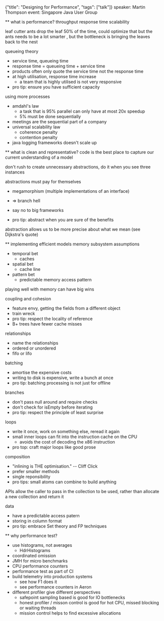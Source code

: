 {"title": "Designing for Performance", "tags": ["talk"]}
speaker: Martin Thompson
event: Singapore Java User Group

** what is performance?
throughput
response time
scalability

leaf cutter ants drop the leaf 50% of the time, could optimize that but the
ants needs to be a lot smarter , but the bottleneck is bringing the leaves back
to the nest

queueing theory
* service time, queueing time
* response time = queueing time + service time
* products often only quote the service time not the response time
* at high utilisation, response time increase
  * a team that is highly utilised is not very responsive
* pro tip: ensure you have sufficient capacity

using more processes
* amdahl's law
  * a task that is 95% parallel can only have at most 20x speedup
  * 5% must be done sequentially
* meetings are the sequential part of a company
* universal scalability law
  * coherence penalty
  * contention penalty
* java logging frameworks doesn't scale up

** what is clean and representative?
code is the best place to capture our current understanding of a model

don't rush to create unnecessary abstractions, do it when you see three instances

abstractions must pay for themselves
* megamorphism (multiple implementations of an interface)
* => branch hell

* say no to big frameworks
* pro tip: abstract when you are sure of the benefits

abstraction allows us to be more precise about what we mean (see Dijkstra's quote)

** implementing efficient models
memory subsystem assumptions
* temporal bet
  * caches
* spatial bet
  * cache line
* pattern bet
  * predictable memory access pattern

playing well with memory can have big wins

coupling and cohesion
* feature envy, getting the fields from a different object
* train wreck
* pro tip: respect the locality of reference
* B+ trees have fewer cache misses

relationships
* name the relationships
* ordered or unordered
* fifo or lifo

batching
* amortise the expensive costs
* writing to disk is expensive, write a bunch at once
* pro tip: batching processing is not just for offline

branches
* don't pass null around and require checks
* don't check for isEmpty before iterating
* pro tip: respect the principle of least surprise

loops
* write it once, work on something else, reread it again
* small inner loops can fit into the instruction cache on the CPU
  * avoids the cost of decoding the x86 instruction
* pro top: craft major loops like good prose

composition
* "inlining is THE optimisation." -- Cliff Click
* prefer smaller methods
* single reponsibility
* pro tips: small atoms can combine to build anything

APIs
 allow the caller to pass in the collection to be used, rather than allocate a new collection and return it

data
* have a predictable access patern
* storing in column format
* pro tip: embrace Set theory and FP techniques

** why performance test?
* use histograms, not averages
  * HdrHistograms
* coordinated omission
* JMH for micro benchmarks
* CPU performance counters
* performance test as part of CI
* build telemetry into production systems
  * see how F1 does it
  * see performance counters in Aeron
* different profiler give different perspectives
  * safepoint sampling based is good for IO bottlenecks
  * honest profiler / misson control is good for hot CPU, missed blocking or waiting threads
  * mission control helps to find excessive allocations

